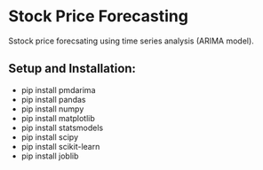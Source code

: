 # Stock Price Forecasting

Sstock price forecsating using time series analysis (ARIMA model).

## Setup and Installation:

- pip install pmdarima
- pip install pandas
- pip install numpy
- pip install matplotlib
- pip install statsmodels
- pip install scipy
- pip install scikit-learn
- pip install joblib
